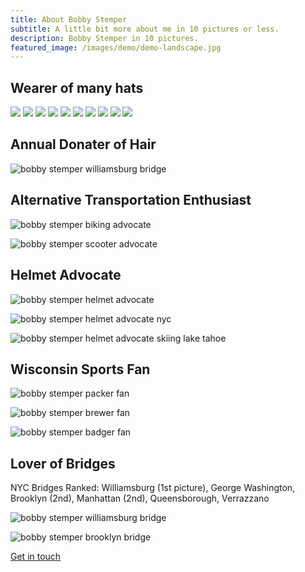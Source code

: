 ```yaml
---
title: About Bobby Stemper
subtitle: A little bit more about me in 10 pictures or less.
description: Bobby Stemper in 10 pictures.
featured_image: /images/demo/demo-landscape.jpg
---
```


## Wearer of many hats

<div class="gallery" data-columns="3">
	<img src="/images/bobby/bobby-brewers-brickwall.jpeg">
	<img src="/images/bobby/bobby-brewers-williamsburgbridge.jpeg">
	<img src="/images/bobby/bobby-brewers-chicago.jpeg">
	<img src="/images/bobby/bobby-cap-madison.jpeg">
	<img src="/images/bobby/bobby-hairdonation.jpeg">
	<img src="/images/bobby/bobby-helmet-nyc.jpeg">
	<img src="/images/bobby/bobby-packers-subway.jpeg">
	<img src="/images/bobby/bobby-skiing-tahoe.jpeg">
	<img src="/images/bobby/bobby-winningrace.jpeg">
	<img src="/images/bobby/bobby-helmet-racing.jpeg">
</div>

## Annual Donater of Hair
![bobby stemper williamsburg bridge](/images/bobby/bobby-hairdonation.jpeg)

## Alternative Transportation Enthusiast
![bobby stemper biking advocate](/images/bobby/bobby-winningrace.jpeg)

![bobby stemper scooter advocate](/images/bobby/bobby-stemper-scooter-enthusiast.jpeg)

## Helmet Advocate
![bobby stemper helmet advocate](/images/bobby/bobby-helmet-racing.jpeg)

![bobby stemper helmet advocate nyc](/images/bobby/bobby-helmet-nyc.jpeg)

![bobby stemper helmet advocate skiing lake tahoe](/images/bobby/bobby-skiing-tahoe.jpeg)


## Wisconsin Sports Fan
![bobby stemper packer fan](/images/bobby/bobby-packers-subway.jpeg)

![bobby stemper brewer fan](/images/bobby/bobby-brewers-chicago.jpeg)

![bobby stemper badger fan](/images/bobby/bobby-helmet-wisconsin-hoofers.jpeg)

## Lover of Bridges

NYC Bridges Ranked: Williamsburg (1st picture), George Washington, Brooklyn (2nd), Manhattan (2nd), Queensborough, Verrazzano

![bobby stemper williamsburg bridge](/images/bobby/bobby-brewers-williamsburgbridge.jpeg)

![bobby stemper brooklyn bridge](/images/bobby/bobby-bike-brooklyn-manhattan-bridge.jpeg)


<a href="/contact" class="button button--large">Get in touch</a>